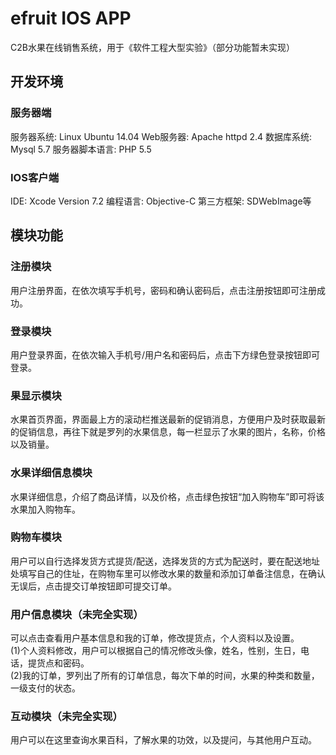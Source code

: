 # efruit IOS APP
C2B水果在线销售系统，用于《软件工程大型实验》（部分功能暂未实现）

## 开发环境
### 服务器端
服务器系统: Linux Ubuntu 14.04
Web服务器: Apache httpd 2.4
数据库系统: Mysql 5.7
服务器脚本语言: PHP 5.5

### IOS客户端
IDE: Xcode Version 7.2
编程语言: Objective-C
第三方框架: SDWebImage等

## 模块功能
### 注册模块
用户注册界面，在依次填写手机号，密码和确认密码后，点击注册按钮即可注册成功。

### 登录模块
用户登录界面，在依次输入手机号/用户名和密码后，点击下方绿色登录按钮即可登录。 

### 果显示模块
水果首页界面，界面最上方的滚动栏推送最新的促销消息，方便用户及时获取最新的促销信息，再往下就是罗列的水果信息，每一栏显示了水果的图片，名称，价格以及销量。

### 水果详细信息模块
水果详细信息，介绍了商品详情，以及价格，点击绿色按钮“加入购物车”即可将该水果加入购物车。

### 购物车模块
用户可以自行选择发货方式提货/配送，选择发货的方式为配送时，要在配送地址处填写自己的住址，在购物车里可以修改水果的数量和添加订单备注信息，在确认无误后，点击提交订单按钮即可提交订单。

### 用户信息模块（未完全实现）
可以点击查看用户基本信息和我的订单，修改提货点，个人资料以及设置。</br>
(1)个人资料修改，用户可以根据自己的情况修改头像，姓名，性别，生日，电话，提货点和密码。</br>
(2)我的订单，罗列出了所有的订单信息，每次下单的时间，水果的种类和数量，一级支付的状态。

### 互动模块（未完全实现）
用户可以在这里查询水果百科，了解水果的功效，以及提问，与其他用户互动。

